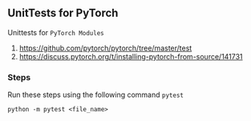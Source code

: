 ## UnitTests for PyTorch
Unittests for `PyTorch Modules`

1. https://github.com/pytorch/pytorch/tree/master/test
2. https://discuss.pytorch.org/t/installing-pytorch-from-source/141731

### Steps
Run these steps using the following command `pytest`
```
python -m pytest <file_name>
```